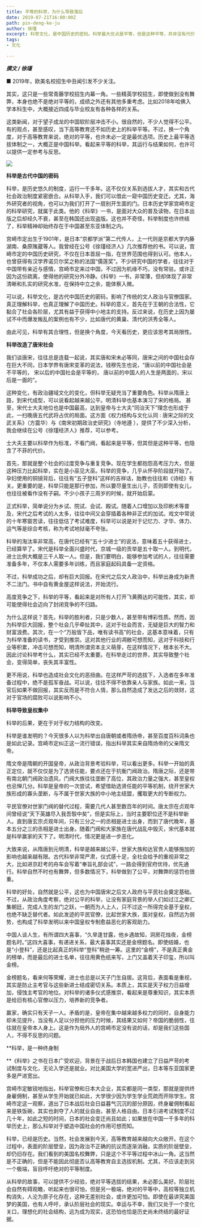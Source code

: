 ```yaml
---
title: 平等的科举，为什么导致落后
date: 2019-07-21T16:00:00Z
path: pin-deng-ke-ju
author: 徐瑾
excerpt: 科举文化，是中国历史的密码。科举最大优点是平等，但是这种平等，并非没有代价。科举对所有人，展示了飞黄腾达的可能性，同时也使得社会迈向了封闭单调。
tags:
- 文化

---
```

**_撰文 / 徐瑾_**

■ 2019年，欧美名校招生中丑闻引发不少关注。  
  
其实，这只是一些常青藤学校招生内幕一角。一些精英学校招生，即使做到没有舞弊，本身也绝不是绝对平等的，成绩之外还有其他多重考虑。比如2018年哈佛入学本科生中，大概接近四成与毕业校友有各种各样的关系。  
  
这类新闻，对于望子成龙的中国软阶层冲击不小。很自然的，不少人觉得不公平。有的观点，甚至感叹，当下高等教育还不如历史上的科举平等。不过，换一个角度，对于高等教育来说，绝对的平等，也许未必一定是最优选项。历史上最平等选拔体制之一，大概正是中国科举。看起来平等的科举，其运行与结果如何，也许可以提供一定参考与反思。

![](http://www.or123.top/qfy-content/uploads/2019/05/f5147bae4b19c6fd1d4052c7828ed1e8.jpg)  
  
**科举是古代中国的密码**  
  
科举，是历史悠久的制度，运行一千多年。这不仅仅关系到选拔人才，其实和古代社会政治制度紧密嵌合。从科举入手，我们可以借此一窥中国历史变迁。尤其，海外研究者的视角，也可以为我们打开了一扇别开生面的门。日本历史学家宫崎市定的科举研究，就属于此类。他的《科举》一书，是面对大众的普及读物，在日本出版之后却经久不衰，甚至在韩国还出现盗版。这也并不奇怪，科举制度也许终结了，科举精神却始终存在于中国甚至东亚体制之内。  
  
宫崎市定出生于1901年，是日本“京都学派”第二代传人，上一代则是京都大学内藤湖南、桑原隲蔵等人。我曾经在公号《徐瑾经济人》几次推荐他的书。可以说，宫崎市定的中国历史研究，不仅在日本首屈一指，在世界范围也得到认可。他本人，也曾获得有汉学界诺贝尔奖之称的法国“儒莲奖”。不少研究中国的学者，往往对于中国带有亲近与感情，宫崎市定来过中国，不过因为机缘不巧，没有常驻。或许正因为这份疏离，使得他的研究分外冷静。《科举》一书，非常薄，但却体现了非常清晰和扎实的研究水准，在保持中立之余，能体察入微。  
  
可以说，科举文化，是古代中国历史的密码，影响了传统的文人政治与官僚国家。真正理解科举，也真正理解了中国历史。科举的意义，首先在于王朝的合法性，它黏合了社会各阶层，尤其有益于获得中小地主的支持。反过来说，在历史上因为屡试不中而爆发叛乱的案例也有不少，比如唐代的黄巢、清代的洪秀全等人。  
  
由此可见，科举有其合理性，但是换个角度，今天看历史，更应该思考其局限性。  
  
**科举改造了唐宋社会**  
  
我们谈唐宋，往往总是连载一起说，其实唐和宋未必等同，唐宋之间的中国社会存在巨大不同，日本学界有唐宋变革的说法，钱穆先生也说，“唐以前的中国社会是不平等的， 宋以后的中国社会是平等的， 唐以前的中国人的人生是两面的，宋以后是一面的”。  
  
这种变化，有政治疆域文化的变化，但科举无疑充当了重要角色。科举从隋唐上路，到宋代成型，可以说看起越来越公平。明清科举也基本演习了宋的格局。 甚至，宋代士大夫地位也是中国最高，达到皇帝与士大夫“同治天下”理念也形成于此，一扫晚唐五代武将占优的局面。这方面《权力结构与文化认同 : 唐宋之际的文武关系》（方震华）与《南宋初期政治史研究》（寺地遵 ），提供了不少深入分析，我会继续在公号《徐瑾经济人》推荐，可以参考。  
  
士大夫主要以科举作为标准，不看门阀，看起来是平等，但其但是这种平等，也隐含了不菲的代价。  
  
首先，那就是整个社会的过度竞争与重复竞争。现在学生都抱怨高考压力大，但是这种压力比起科举，实在是小巫见大巫。科举的竞争，几乎从怀孕阶段就开始了。孕妇使用的铜镜背后，往往有“五子登科”这样的吉祥话，胎教也往往和《诗经》有关。更重要的是，科举只能是那行参加，所以要尽量生出儿子，否则即使有女儿，也往往被看作没有子嗣。不少小孩子三周岁的时候，就开始启蒙。  
  
正式科举，简单说分为乡试、院试、会试、殿试。随着人口增加以及印刷术等普及，宋代之后考试的人太多，往往中间又会穿插着各种非正式的加试。戏文中常说的十年寒窗苦读，往往低估了考试难度，科举可以说是对于记忆力、才华、体力、运气等是综合考核，称为考试地狱毫不夸张。  
  
科举的淘汰率非常高，在唐代已经有“五十少进士”的说法，意味着五十获得进士，已经算早了。宋代是科举全面兴盛时代，京城一级的贡举是五十取一人。到明代，进士比例大概是三千人取一人。但是，我们要明白，能够参加考试的人，往往需要准备多年，不仅本人需要多年训练，而且家庭起码具备一定资格。  
  
不过，科举成功之后，却有巨大回报。在宋代之后文人政治中，科举出身成为新贵不二法门。书中自有黄金屋这样说法，开始流行。  
  
高度竞争之下，科举的平等，看起来是对所有人打开飞黄腾达的可能性，其实，却可能使得社会迈向了封闭竞争的不归路。  
  
为什么这样说？首先，科举的胜利者，只是少数人，甚至带有博彩性质。然而，因为科举巨大回报，整个社会几乎牵扯其中，这对于社会而言，无疑是巨大的智力和财富浪费。其次，在一个“万般皆下品，唯有读书高”的社会，这基本意味着，只有为科举准备的读书，才受到推崇。这对其他行业的凋敝可想而知，这对于科技和行业等积累，冲击可想而知，明清所谓资本主义萌芽，在这样情况下，根本长不大。因此讨论科举考什么，其实已经不太重要。在科举走过的世界，其实导致整个社会，变得简单，丧失其丰富性。  
  
更不用说，科举也造成社会文化的恶扭曲。在这样严苛的选拔下，入选者在多年准备过程中，绝不是孤军奋战。可以说，往往不得不依靠亲人与家族。如此一来，当官后如果不做回报，其实反而是不符合人情，那么自然造成了发达之后的敛财，这对于官场的腐败可以说影响不小。  
  
**科举导致皇权集中**  
  
科举的后果，更在于对于权力结构的改变。  
  
科举是谁发明的？今天很多人以为科举出自唐朝或者隋炀帝，甚至百度百科词条也是如此记录。宫崎市定纠正这一流行错误，指出科举其实来自隋炀帝的父亲隋文帝。  
  
隋文帝是隋朝的开国皇帝，从政治背景考验科举，可以看出更多。科举一开始的真正定位，就不仅仅是为了选贤任能，要点还在于抗衡门阀政治。隋唐之际，还是带有南北朝门阀政治遗风，门阀大族往往垄断了高位，其政治力量之强大，甚至皇权也忌惮几分。科举是皇帝的一次尝试，希望借助选贤任能的平等机制，绕开世家大族形成的寡头垄断，与不属于世家大族的中小地主结盟，攫取更大的专断权力。  
  
平民官僚对世家门阀的替代过程，需要几代人甚至数百年的时间。唐太宗在贞观年间曾经说“天下英雄尽入我吾彀中矣”，但是实际上，当时主要职位还不是科举新人。直到唐玄宗贞观年间，只有三分之一的丞相是进士出身，而到了唐代晚年，基本五分之三的丞相是进士出身。随着门阀和大家族在唐代战乱中毁灭，宋代基本就是科举赢家的天下了。明清时代，情况更是进一步恶化。  
  
大致来说，从隋唐到元明清，科举是越来越公平，世家大族和达官贵人能够施加的影响也越来越有限。古代科举非常严肃，仪式感十足，全社会给予的重视非常之大，比如进京赶考的舟车会写着“奉旨礼部会试”，一路会得到官府优待，优先通行。科举自然不时也有舞弊，但多数情况下，科举做到了公平，对舞弊的惩罚也很重。  
  
科举的好处，自然就是公平，这也为中国唐宋之后文人政府与平民社会奠定基础。不过，从政治角度考察，绝对公平的科举，让没有家庭背景的举人们如过江之卿汇集朝廷，完成人生的龙门之跃，一朝而为人上人，只不过这一所得完全基于皇权，也绝不缺乏替代者。如此发迹的平民官僚，比起世家大族，面对皇权，自然远为弱势，也构成了科举发明以来中国皇权专制愈益恶化的客观助力。  
  
中国人谈人生，有所谓四大喜事，“久旱逢甘露，他乡遇故知，洞房花烛夜，金榜题名时。”这四大喜事，有递进关系，最大喜事其实还是金榜题名。即使结婚，也是“小登科”，还是比起真正的科举“登科”稍逊一筹。这里的“金榜”，不是真正黄金的榜单，而是最后的进士名单，往往用黄色纸来写，上门又盖着天子印玺，所以叫金榜。  
  
金榜题名，看来何等荣耀，进士也总是以天子门生自居。这背后，表面看是重视，其实是防止主考官与这些新进士结成密切关系。本质上，其实是天子权力日益增加，侵蚀主考官的地位。对科举的诸多仪式感推崇，看起来是尊重知识，其实本质是给旧有核心官僚以压力，培养新的竞争者。  
  
赢家，确实只有天子一人。矛盾的是，皇帝在集中越来越多权力的同时，自身能力却未见提升，当没有人足以分担他的压力时候，其结果又如何？帝国的脆弱性，往往就在皇帝本人身上。这是作为局外人的宫崎市定没有说的话，却是我们这些国人，不得不反思的问题。   
  
  
**科举，是一种终身制  
  
**《科举》之书在日本广受欢迎，背景在于战后日本韩国也建立了日益严苛的考试制度与文化，无论入学还是就业。对比美国大学的宽进严出，日本等东亚国家更多是严进宽出。  
  
宫崎市定敏锐地指出，科举官僚和日本大企业，其实都是同一类型，那就是提供终身雇佣制，甚至从学生开始就已如此，大学很少因为学生学业荒疏而开除学生。宫崎市定这一观察，道出了日本战后社会日益暮气沉沉的部分原因，终身雇佣制看起来是铁饭碗，其实也剥夺了人的就业自由，甚至人格自由。日本引进考试制度不过几十年，如此之短的时间，日本的社会变迁尚且如此；如果放在中国一千多年的科举历史上，那么科举对于塑造中国社会的作用可想而知。  
  
科举，已经是历史。当然，社会发展到今天，高等教育越来越向大众敞开。在这个过程中，表面的阶层壁垒，因为政治不正确的抗议而逐渐消融，实质的阶层壁垒，却仍旧存在。我们看到的美国名校舞弊，只是这个不平等过程中冰山一角。这当然是不正确的，但是不能因此彻底否认高等教育自主选拔机制。尤其，不应该走到另一个极端，盲目呼吁绝对的平等制度。  
  
从科举的故事，可以提供不少经验，绝对平等选拔的结果，未必那么美好。阶层社会自然有碍观瞻，听起来也很可怕，但是另一极端，绝对的平等中，高校等独立机构消失，人沦为原子化存在，这种无差别社会，或许更加可怕。即使在最讲究美国梦的美国，也有人呼吁，承认阶层社会的现实。幸运与不幸，我们又处于一个变化关口，理想化的社会结构，远为成为现实，这恐怕也恰是历史尚未终结的最好证据。